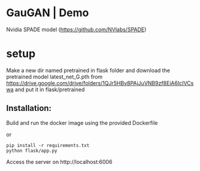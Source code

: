 # GauGAN | Demo

Nvidia SPADE model (https://github.com/NVlabs/SPADE)

# setup

Make a new dir named pretrained in flask folder
and download the pretrained model latest_net_G.pth from https://drive.google.com/drive/folders/1QJr5HBv8PAjJuVNB9zf8EiA6IcIVCswa
and put it in flask/pretrained
## Installation:

Build and run the docker image using the provided Dockerfile

or

```
pip install -r requirements.txt
python flask/app.py
```

Access the server on http://localhost:6006

